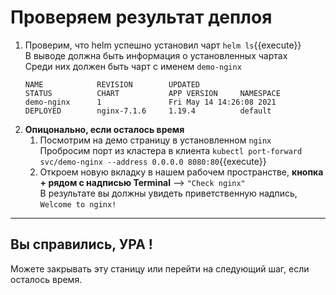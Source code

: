 # Проверяем результат деплоя

1. Проверим, что helm успешно установил чарт `helm ls`{{execute}}   
    В выводе должна быть информация о установленных чартах  
    Среди них должен быть чарт с именем `demo-nginx`    
    ```
    NAME            REVISION        UPDATED                         STATUS          CHART           APP VERSION     NAMESPACE
    demo-nginx      1               Fri May 14 14:26:08 2021        DEPLOYED        nginx-7.1.6     1.19.4          default
    ```
1. **Опицонально, если осталось время**
    1. Посмотрим на демо страницу в установленном `nginx`   
    Пробросим порт из кластера в клиента `kubectl port-forward svc/demo-nginx --address 0.0.0.0 8080:80`{{execute}}
    2. Откроем новую вкладку в нашем рабочем пространстве, **кнопка + рядом с надписью Terminal** -->
        `"Check nginx"`  
       В результате вы должны увидеть приветственную надпись, `Welcome to nginx!`
---       
## Вы справились, УРА !

Можете закрывать эту станицу или перейти на следующий шаг, если осталось время.